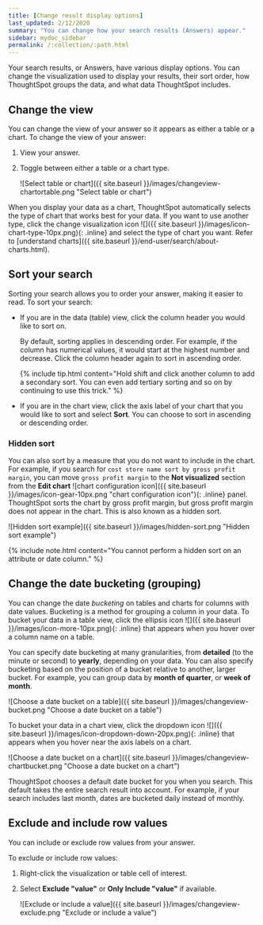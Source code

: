 ```yaml
---
title: [Change result display options]
last_updated: 2/12/2020
summary: "You can change how your search results (Answers) appear."
sidebar: mydoc_sidebar
permalink: /:collection/:path.html
---
```

Your search results, or Answers, have various display options. You can change the
visualization used to display your results, their sort order, how ThoughtSpot groups the data, and what data ThoughtSpot includes.

## Change the view

You can change the view of your answer so it appears as either a table or a chart. To
change the view of your answer:

1. View your answer.
2. Toggle between either a table or a chart type.

    ![Select table or chart]({{ site.baseurl }}/images/changeview-chartortable.png "Select table or chart")

When you display your data as a chart, ThoughtSpot automatically selects the type of chart that works best for your data. If you want to use another type, click the change visualization icon ![]({{ site.baseurl }}/images/icon-chart-type-10px.png){: .inline} and select the type of chart you want. Refer to [understand charts]({{ site.baseurl }}/end-user/search/about-charts.html).

## Sort your search

Sorting your search allows you to order your answer, making it easier to read.
To sort your search:

* If you are in the data (table) view, click the column header you would like to sort on.

   By default, sorting applies in descending order. For example, if the column has numerical values, it would start at the highest number and decrease. Click the column header again to sort in ascending order.

   {% include tip.html content="Hold shift and click another column to add a secondary sort. You can even add tertiary sorting and so on by continuing to use this trick." %}

* If you are in the chart view, click the axis label of your chart that you would like to sort and select **Sort**. You can choose to sort in ascending or descending order.

### Hidden sort

You can also sort by a measure that you do not want to include in the chart. For example, if you search for `cost store name sort by gross profit margin`, you can move `gross profit margin` to the **Not visualized** section from the **Edit chart** ![chart configuration icon]({{ site.baseurl }}/images/icon-gear-10px.png "chart configuration icon"){: .inline} panel. ThoughtSpot sorts the chart by gross profit margin, but gross profit margin does not appear in the chart. This is also known as a hidden sort.

![Hidden sort example]({{ site.baseurl }}/images/hidden-sort.png "Hidden sort example")

{% include note.html content="You cannot perform a hidden sort on an attribute or date column." %}

## Change the date bucketing (grouping)

You can change the date _bucketing_ on tables and charts for columns with date
values.  Bucketing is a method for grouping a column in your data. To bucket your data in a table view, click the ellipsis icon ![]({{ site.baseurl }}/images/icon-more-10px.png){: .inline} that appears when you hover over a column name on a table.

You can specify date bucketing at many granularities, from **detailed** (to the minute or second) to **yearly**, depending on your data. You can also specify bucketing based on the position of a bucket relative to another, larger bucket. For example, you can group data by **month of quarter**, or **week of month**.

![Choose a date bucket on a table]({{ site.baseurl }}/images/changeview-bucket.png "Choose a date bucket on a table")

To bucket your data in a chart view, click the dropdown icon ![]({{ site.baseurl }}/images/icon-dropdown-down-20px.png){: .inline} that appears when you hover near the axis labels on a chart.

![Choose a date bucket on a chart]({{ site.baseurl }}/images/changeview-chartbucket.png "Choose a date bucket on a chart")

ThoughtSpot chooses a default date bucket for you when you search. This default
takes the entire search result into account. For example, if your search
includes last month, dates are bucketed daily instead of monthly.

## Exclude and include row values

You can include or exclude row values from your answer.

To exclude or include row values:

1. Right-click the visualization or table cell of interest.
2. Select **Exclude "value"** or **Only Include "value"** if available.

     ![Exclude or include a value]({{ site.baseurl }}/images/changeview-exclude.png "Exclude or include a value")
